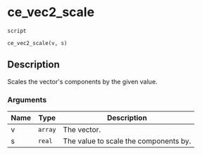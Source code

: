 # ce_vec2_scale
`script`
```gml
ce_vec2_scale(v, s)
```

## Description
Scales the vector's components by the given value.

### Arguments
| Name | Type | Description |
| ---- | ---- | ----------- |
| v | `array` | The vector. |
| s | `real` | The value to scale the components by. |